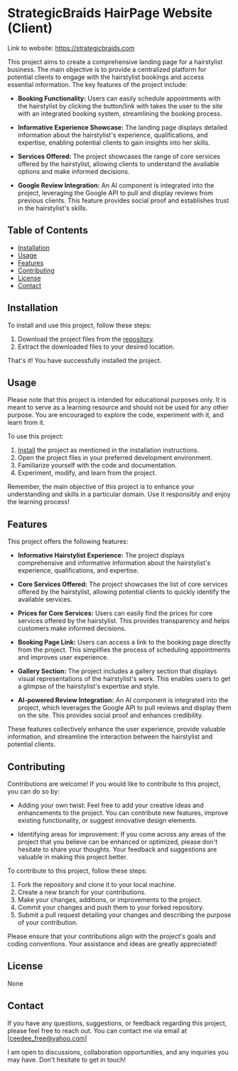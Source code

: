 # StrategicBraids HairPage Website (Client)

Link to website: https://strategicbraids.com 

This project aims to create a comprehensive landing page for a hairstylist business. The main objective is to provide a centralized platform for potential clients to engage with the hairstylist bookings and access essential information. The key features of the project include:

- **Booking Functionality:** Users can easily schedule appointments with the hairstylist by clicking the button/link with takes the user to the site with an integrated booking system, streamlining the booking process.

- **Informative Experience Showcase:** The landing page displays detailed information about the hairstylist's experience, qualifications, and expertise, enabling potential clients to gain insights into her skills.

- **Services Offered:** The project showcases the range of core services offered by the hairstylist, allowing clients to understand the available options and make informed decisions.

- **Google Review Integration:** An AI component is integrated into the project, leveraging the Google API to pull and display reviews from previous clients. This feature provides social proof and establishes trust in the hairstylist's skills.

## Table of Contents
- [Installation](#installation)
- [Usage](#usage)
- [Features](#features)
- [Contributing](#contributing)
- [License](#license)
- [Contact](#contact)

## Installation

To install and use this project, follow these steps:

1. Download the project files from the [repository]([link-to-your-repository](https://github.com/CeeDeeCodes/Hair-Salon-Webpage-For-StrategicBraids)).
2. Extract the downloaded files to your desired location.

That's it! You have successfully installed the project.


## Usage

Please note that this project is intended for educational purposes only. It is meant to serve as a learning resource and should not be used for any other purpose. You are encouraged to explore the code, experiment with it, and learn from it.

To use this project:

1. [Install](#installation) the project as mentioned in the installation instructions.
2. Open the project files in your preferred development environment.
3. Familiarize yourself with the code and documentation.
4. Experiment, modify, and learn from the project.

Remember, the main objective of this project is to enhance your understanding and skills in a particular domain. Use it responsibly and enjoy the learning process!


## Features

This project offers the following features:

- **Informative Hairstylist Experience:** The project displays comprehensive and informative information about the hairstylist's experience, qualifications, and expertise.

- **Core Services Offered:** The project showcases the list of core services offered by the hairstylist, allowing potential clients to quickly identify the available services.

- **Prices for Core Services:** Users can easily find the prices for core services offered by the hairstylist. This provides transparency and helps customers make informed decisions.

- **Booking Page Link:** Users can access a link to the booking page directly from the project. This simplifies the process of scheduling appointments and improves user experience.

- **Gallery Section:** The project includes a gallery section that displays visual representations of the hairstylist's work. This enables users to get a glimpse of the hairstylist's expertise and style.

- **AI-powered Review Integration:** An AI component is integrated into the project, which leverages the Google API to pull reviews and display them on the site. This provides social proof and enhances credibility.

These features collectively enhance the user experience, provide valuable information, and streamline the interaction between the hairstylist and potential clients.


## Contributing

Contributions are welcome! If you would like to contribute to this project, you can do so by:

- Adding your own twist: Feel free to add your creative ideas and enhancements to the project. You can contribute new features, improve existing functionality, or suggest innovative design elements.

- Identifying areas for improvement: If you come across any areas of the project that you believe can be enhanced or optimized, please don't hesitate to share your thoughts. Your feedback and suggestions are valuable in making this project better.

To contribute to this project, follow these steps:

1. Fork the repository and clone it to your local machine.
2. Create a new branch for your contributions.
3. Make your changes, additions, or improvements to the project.
4. Commit your changes and push them to your forked repository.
5. Submit a pull request detailing your changes and describing the purpose of your contribution.

Please ensure that your contributions align with the project's goals and coding conventions. Your assistance and ideas are greatly appreciated!


## License

None

## Contact

If you have any questions, suggestions, or feedback regarding this project, please feel free to reach out. You can contact me via email at [ceedee_free@yahoo.com] 

I am open to discussions, collaboration opportunities, and any inquiries you may have. Don't hesitate to get in touch!
